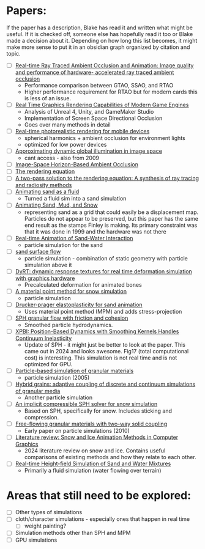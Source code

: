 # Papers:

If the paper has a description, Blake has read it and written what might be useful. If it is checked off, someone else has hopefully read it too or Blake made a decision about it.
Depending on how long this list becomes, it might make more sense to put it in an obsidian graph organized by citation and topic.
- [ ] [Real-time Ray Traced Ambient Occlusion and Animation: Image quality and performance of hardware- accelerated ray traced ambient occlusion](https://www.diva-portal.org/smash/record.jsf?pid=diva2%3A1574351&dswid=5090)
	- Performance comparison between GTAO, SSAO, and RTAO
	- Higher performance requirement for RTAO but for modern cards this is less of an issue.
- [ ] [Real Time Graphics Rendering Capabilities of Modern Game Engines](https://pergamos.lib.uoa.gr/uoa/dl/object/2812851/file.pdf)
	- Analysis of Unreal 4, Unity, and GameMaker Studio
	- Implementation of Screen Space Directional Occlusion
	- Goes over many methods in detail
- [ ] [Real-time photorealistic rendering for mobile devices](https://ieeexplore.ieee.org/abstract/document/6776103?casa_token=dQY9GterVfUAAAAA:XAzYKcVYnJRbS8S1S-rNt6OzVa710N6u45kmEGlLN1VslYsfj3T15DQ_TPDhGEzFhDWUDZVRdA)
	- spherical harmonics + ambient occlusion for environment lights
	- optimized for low power devices
- [ ] [Approximating dynamic global illumination in image space](https://dl.acm.org/doi/abs/10.1145/1507149.1507161?casa_token=E55aKeyNveQAAAAA:_R5pO0jk6xP1MHd32DgXoWyo2Y0xpPVnSCOgs_lnGkgE43_NZq-UEAZcqJF4qNRPVqAlG-LCHzv6KQ)
	- cant access - also from 2009
- [ ] [Image-Space Horizon-Based Ambient Occlusion](https://dl.acm.org/doi/pdf/10.1145/1401032.1401061?casa_token=ntWZuT3y_S4AAAAA:wLP1Jh_53QzX1WzeLg8t5Y5GSJIAOYd_mKPZcglM0U1wANpnj4tdv0ilFMxX6FheGrvIMVGtje82aA)
- [ ] [The rendering equation](https://dl.acm.org/doi/abs/10.1145/15922.15902)
- [ ] [A two-pass solution to the rendering equation: A synthesis of ray tracing and radiosity methods](https://dl.acm.org/doi/abs/10.1145/37402.37438)
- [ ] [Animating sand as a fluid](https://dl.acm.org/doi/abs/10.1145/1073204.1073298?casa_token=DmefUdroV08AAAAA:zTRCLa35oOAEBKzwcNepvS7nYwVYiyKszpQnOBPaxLppTpT_rp5ZAaeqnQxINpMvXkFHaEvP_lRoEg)
	- Turned a fluid sim into a sand simulation
- [ ] [Animating Sand, Mud, and Snow](https://doi.org/10.1111/1467-8659.00299)
	- representing sand as a grid that could easily be a displacement map. Particles do not appear to be preserved, but this paper has the same end result as the stamps Finley is making. Its primary constraint was that it was done in 1999 and the hardware was not there
- [ ] [Real-time Animation of Sand-Water Interaction](https://doi.org/10.1111/j.1467-8659.2008.01336.x)
	- particle simulation for the sand
- [ ] [sand surface flow](https://cs.dartmouth.edu/~bozhu/papers/sand_surface_flow.pdf)
	- particle simulation - combination of static geometry with particle simulation above it
- [ ] [DyRT: dynamic response textures for real time deformation simulation with graphics hardware](https://dl.acm.org/doi/abs/10.1145/566570.566621)
	- Precalculated deformation for animated bones
- [ ]  [A material point method for snow simulation](https://doi.org/10.1145/2461912.2461948)
	- particle simulation
- [ ] [Drucker-prager elastoplasticity for sand animation](https://doi.org/10.1145/2897824.2925906)
	- Uses material point method (MPM) and adds stress-projection
- [ ] [SPH granular flow with friction and cohesion](https://doi.org/10.1145/2019406.2019410)
	- Smoothed particle hydrodynamics. 
- [ ] [XPBI: Position-Based Dynamics with Smoothing Kernels Handles Continuum Inelasticity](https://doi.org/10.1145/3680528.3687577)
	- Update of SPH - it might just be better to look at the paper. This came out in 2024 and looks awesome. Fig17 (total computational cost) is interesting. This simulation is not real time and is not optimized for GPU.
- [ ] [Particle-based simulation of granular materials](https://doi.org/10.1145/1073368.1073379)
	- particle simulation (2005)
- [ ] [Hybrid grains: adaptive coupling of discrete and continuum simulations of granular media](https://doi.org/10.1145/3272127.3275095)
	- Another particle simulation
- [ ] [An implicit compressible SPH solver for snow simulation](https://doi.org/10.1145/3386569.3392431)
	- Based on SPH, specifically for snow. Includes sticking and compression.
- [ ] [Free-flowing granular materials with two-way solid coupling](https://doi.org/10.1145/1866158.1866195)
	- Early paper on particle simulations (2010)
- [ ] [Literature review: Snow and Ice Animation Methods in Computer Graphics](https://doi.org/10.1111/cgf.15059)
	- 2024 literature review on snow and ice. Contains useful comparisons of existing methods and how they relate to each other.
- [ ] [Real-time Height-field Simulation of Sand and Water Mixtures](https://doi.org/10.1145/3610548.3618159)
	- Primarily a fluid simulation (water flowing over terrain)

# Areas that still need to be explored:
- [ ] Other types of simulations
- [ ] cloth/character simulations - especially ones that happen in real time
	- [ ] weight painting?
- [ ] Simulation methods other than SPH and MPM
- [ ] GPU simulations
